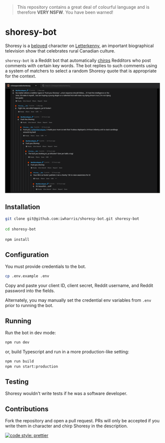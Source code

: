 > This repository contains a great deal of colourful language and is therefore **VERY NSFW**. You have been warned!

# shoresy-bot

Shoresy is a [beloved](https://youtu.be/LHf1I6rlyDk) character on [Letterkenny](<https://en.wikipedia.org/wiki/Letterkenny_(TV_series)>), an important biographical television show that celebrates rural Canadian culture.

`shoresy-bot` is a Reddit bot that automatically [chirps](https://www.urbandictionary.com/define.php?term=chirp) Redditors who post comments with certain key words. The bot replies to such comments using a system of matchers to select a random Shoresy quote that is appropriate for the context.

![Give yer balls a tug!](images/thread.png?raw=true)

## Installation

```bash
git clone git@github.com:iwharris/shoresy-bot.git shoresy-bot

cd shoresy-bot

npm install
```

## Configuration

You must provide credentials to the bot.

```bash
cp .env.example .env
```

Copy and paste your client ID, client secret, Reddit username, and Reddit password into the fields.

Alternately, you may manually set the credential env variables from `.env` prior to running the bot.

## Running

Run the bot in dev mode:

```bash
npm run dev
```

or, build Typescript and run in a more production-like setting:

```bash
npm run build
npm run start:production
```

## Testing

Shoresy wouldn't write tests if he was a software developer.

## Contributions

Fork the repository and open a pull request. PRs will only be accepted if you write them in character and chirp Shoresy in the description.

[![code style: prettier](https://img.shields.io/badge/code_style-prettier-ff69b4.svg?style=flat-square)](https://github.com/prettier/prettier)
